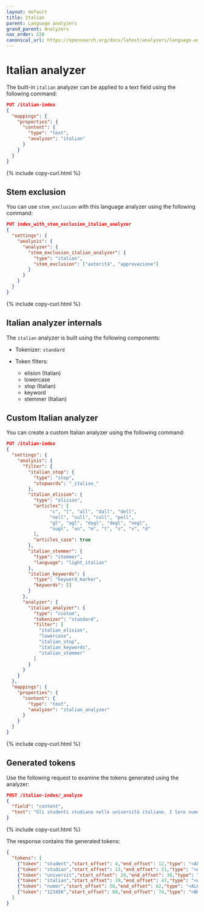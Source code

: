 ```yaml
---
layout: default
title: Italian
parent: Language analyzers
grand_parent: Analyzers
nav_order: 220
canonical_url: https://opensearch.org/docs/latest/analyzers/language-analyzers/italian/
---
```


# Italian analyzer

The built-in `italian` analyzer can be applied to a text field using the following command:

```json
PUT /italian-index
{
  "mappings": {
    "properties": {
      "content": {
        "type": "text",
        "analyzer": "italian"
      }
    }
  }
}
```
{% include copy-curl.html %}

## Stem exclusion

You can use `stem_exclusion` with this language analyzer using the following command:

```json
PUT index_with_stem_exclusion_italian_analyzer
{
  "settings": {
    "analysis": {
      "analyzer": {
        "stem_exclusion_italian_analyzer": {
          "type": "italian",
          "stem_exclusion": ["autorità", "approvazione"]
        }
      }
    }
  }
}
```
{% include copy-curl.html %}

## Italian analyzer internals

The `italian` analyzer is built using the following components:

- Tokenizer: `standard`

- Token filters:
  - elision (Italian)
  - lowercase
  - stop (Italian)
  - keyword
  - stemmer (Italian)

## Custom Italian analyzer

You can create a custom Italian analyzer using the following command:

```json
PUT /italian-index
{
  "settings": {
    "analysis": {
      "filter": {
        "italian_stop": {
          "type": "stop",
          "stopwords": "_italian_"
        },
        "italian_elision": {
          "type": "elision",
          "articles": [
                "c", "l", "all", "dall", "dell",
                "nell", "sull", "coll", "pell",
                "gl", "agl", "dagl", "degl", "negl",
                "sugl", "un", "m", "t", "s", "v", "d"
          ],
          "articles_case": true
        },
        "italian_stemmer": {
          "type": "stemmer",
          "language": "light_italian"
        },
        "italian_keywords": {
          "type": "keyword_marker",
          "keywords": []
        }
      },
      "analyzer": {
        "italian_analyzer": {
          "type": "custom",
          "tokenizer": "standard",
          "filter": [
            "italian_elision",
            "lowercase",
            "italian_stop",
            "italian_keywords",
            "italian_stemmer"
          ]
        }
      }
    }
  },
  "mappings": {
    "properties": {
      "content": {
        "type": "text",
        "analyzer": "italian_analyzer"
      }
    }
  }
}
```
{% include copy-curl.html %}

## Generated tokens

Use the following request to examine the tokens generated using the analyzer:

```json
POST /italian-index/_analyze
{
  "field": "content",
  "text": "Gli studenti studiano nelle università italiane. I loro numeri sono 123456."
}
```
{% include copy-curl.html %}

The response contains the generated tokens:

```json
{
  "tokens": [
    {"token": "student","start_offset": 4,"end_offset": 12,"type": "<ALPHANUM>","position": 1},
    {"token": "studian","start_offset": 13,"end_offset": 21,"type": "<ALPHANUM>","position": 2},
    {"token": "universit","start_offset": 28,"end_offset": 38,"type": "<ALPHANUM>","position": 4},
    {"token": "italian","start_offset": 39,"end_offset": 47,"type": "<ALPHANUM>","position": 5},
    {"token": "numer","start_offset": 56,"end_offset": 62,"type": "<ALPHANUM>","position": 8},
    {"token": "123456","start_offset": 68,"end_offset": 74,"type": "<NUM>","position": 10}
  ]
}
```